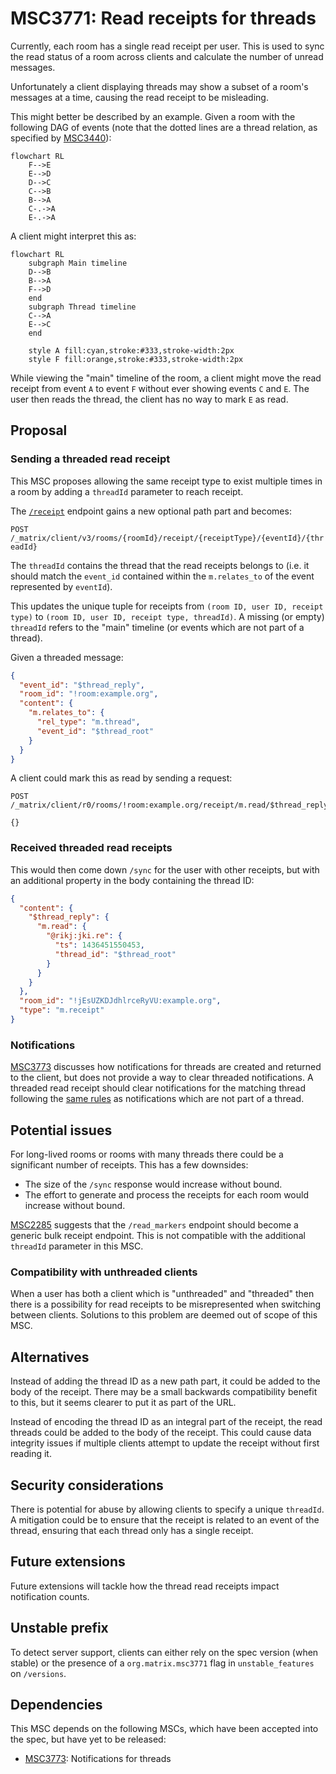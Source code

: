 # MSC3771: Read receipts for threads

Currently, each room has a single read receipt per user. This is used to sync the
read status of a room across clients and calculate the number of unread messages.

Unfortunately a client displaying threads may show a subset of a room's messages
at a time, causing the read receipt to be misleading.

This might better be described by an example. Given a room with the following
DAG of events (note that the dotted lines are a thread relation, as specified by
[MSC3440](https://github.com/matrix-org/matrix-doc/pull/3440)):

```mermaid
flowchart RL
    F-->E
    E-->D
    D-->C
    C-->B
    B-->A
    C-.->A
    E-.->A
```

A client might interpret this as:

```mermaid
flowchart RL
    subgraph Main timeline
    D-->B
    B-->A
    F-->D
    end
    subgraph Thread timeline
    C-->A
    E-->C
    end

    style A fill:cyan,stroke:#333,stroke-width:2px
    style F fill:orange,stroke:#333,stroke-width:2px
```

While viewing the "main" timeline of the room, a client might move the read
receipt from event `A` to event `F` without ever showing events `C` and `E`. The
user then reads the thread, the client has no way to mark `E` as read.

## Proposal

### Sending a threaded read receipt

This MSC proposes allowing the same receipt type to exist multiple times in a room
by adding a `threadId` parameter to reach receipt.

The [`/receipt`](https://spec.matrix.org/v1.2/client-server-api/#post_matrixclientv3roomsroomidreceiptreceipttypeeventid)
endpoint gains a new optional path part and becomes:

`POST /_matrix/client/v3/rooms/{roomId}/receipt/{receiptType}/{eventId}/{threadId}`

The `threadId` contains the thread that the read receipts belongs to (i.e. it should
match the `event_id` contained within the `m.relates_to` of the event represented
by `eventId`).

This updates the unique tuple for receipts from
`(room ID, user ID, receipt type)` to `(room ID, user ID, receipt type, threadId)`.
A missing (or empty) `threadId` refers to the "main" timeline (or events which are
not part of a thread).

Given a threaded message:

```json
{
  "event_id": "$thread_reply",
  "room_id": "!room:example.org",
  "content": {
    "m.relates_to": {
      "rel_type": "m.thread",
      "event_id": "$thread_root"
    }
  }
}
```

A client could mark this as read by sending a request:

```
POST /_matrix/client/r0/rooms/!room:example.org/receipt/m.read/$thread_reply/$thread_root

{}
```

### Received threaded read receipts

This would then come down `/sync` for the user with other receipts, but with an
additional property in the body containing the thread ID:

```json
{
  "content": {
    "$thread_reply": {
      "m.read": {
        "@rikj:jki.re": {
          "ts": 1436451550453,
          "thread_id": "$thread_root"
        }
      }
    }
  },
  "room_id": "!jEsUZKDJdhlrceRyVU:example.org",
  "type": "m.receipt"
}
```

### Notifications

[MSC3773](https://github.com/matrix-org/matrix-spec-proposals/pull/3773) discusses
how notifications for threads are created and returned to the client, but does
not provide a way to clear threaded notifications. A threaded read receipt should
clear notifications for the matching thread following the [same rules](https://spec.matrix.org/latest/client-server-api/#receiving-notifications)
as notifications which are not part of a thread.

## Potential issues

For long-lived rooms or rooms with many threads there could be a significant number
of receipts. This has a few downsides:

* The size of the `/sync` response would increase without bound.
* The effort to generate and process the receipts for each room would increase
  without bound.

[MSC2285](https://github.com/matrix-org/matrix-spec-proposals/pull/2285) suggests
that the `/read_markers` endpoint should become a generic bulk receipt endpoint.
This is not compatible with the additional `threadId` parameter in this MSC.

### Compatibility with unthreaded clients

When a user has both a client which is "unthreaded" and "threaded" then there
is a possibility for read receipts to be misrepresented when switching between
clients. Solutions to this problem are deemed out of scope of this MSC.

## Alternatives

Instead of adding the thread ID as a new path part, it could be added to the body
of the receipt. There may be a small backwards compatibility benefit to this, but
it seems clearer to put it as part of the URL.

Instead of encoding the thread ID as an integral part of the receipt, the read
threads could be added to the body of the receipt. This could cause data
integrity issues if multiple clients attempt to update the receipt without first
reading it.

## Security considerations

There is potential for abuse by allowing clients to specify a unique `threadId`.
A mitigation could be to ensure that the receipt is related to an event of the
thread, ensuring that each thread only has a single receipt.

## Future extensions

Future extensions will tackle how the thread read receipts impact notification counts.

## Unstable prefix

To detect server support, clients can either rely on the spec version (when stable)
or the presence of a `org.matrix.msc3771` flag in `unstable_features` on `/versions`.

## Dependencies

This MSC depends on the following MSCs, which have been accepted into the spec,
but have yet to be released:

* [MSC3773](https://github.com/matrix-org/matrix-spec-proposals/pull/3773): Notifications for threads
